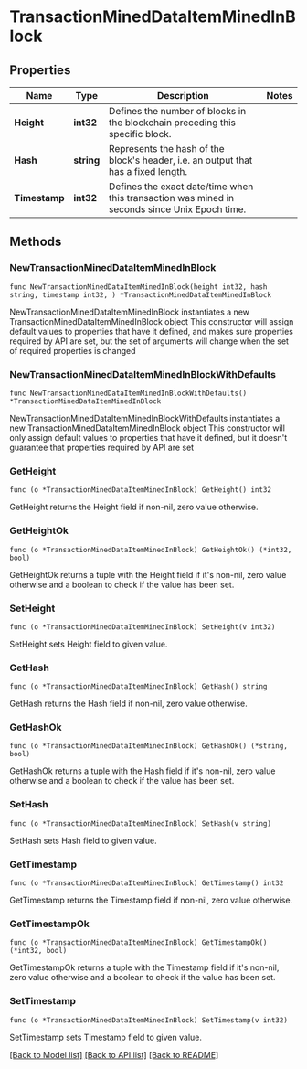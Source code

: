 # TransactionMinedDataItemMinedInBlock

## Properties

Name | Type | Description | Notes
------------ | ------------- | ------------- | -------------
**Height** | **int32** | Defines the number of blocks in the blockchain preceding this specific block. | 
**Hash** | **string** | Represents the hash of the block&#39;s header, i.e. an output that has a fixed length. | 
**Timestamp** | **int32** | Defines the exact date/time when this transaction was mined in seconds since Unix Epoch time. | 

## Methods

### NewTransactionMinedDataItemMinedInBlock

`func NewTransactionMinedDataItemMinedInBlock(height int32, hash string, timestamp int32, ) *TransactionMinedDataItemMinedInBlock`

NewTransactionMinedDataItemMinedInBlock instantiates a new TransactionMinedDataItemMinedInBlock object
This constructor will assign default values to properties that have it defined,
and makes sure properties required by API are set, but the set of arguments
will change when the set of required properties is changed

### NewTransactionMinedDataItemMinedInBlockWithDefaults

`func NewTransactionMinedDataItemMinedInBlockWithDefaults() *TransactionMinedDataItemMinedInBlock`

NewTransactionMinedDataItemMinedInBlockWithDefaults instantiates a new TransactionMinedDataItemMinedInBlock object
This constructor will only assign default values to properties that have it defined,
but it doesn't guarantee that properties required by API are set

### GetHeight

`func (o *TransactionMinedDataItemMinedInBlock) GetHeight() int32`

GetHeight returns the Height field if non-nil, zero value otherwise.

### GetHeightOk

`func (o *TransactionMinedDataItemMinedInBlock) GetHeightOk() (*int32, bool)`

GetHeightOk returns a tuple with the Height field if it's non-nil, zero value otherwise
and a boolean to check if the value has been set.

### SetHeight

`func (o *TransactionMinedDataItemMinedInBlock) SetHeight(v int32)`

SetHeight sets Height field to given value.


### GetHash

`func (o *TransactionMinedDataItemMinedInBlock) GetHash() string`

GetHash returns the Hash field if non-nil, zero value otherwise.

### GetHashOk

`func (o *TransactionMinedDataItemMinedInBlock) GetHashOk() (*string, bool)`

GetHashOk returns a tuple with the Hash field if it's non-nil, zero value otherwise
and a boolean to check if the value has been set.

### SetHash

`func (o *TransactionMinedDataItemMinedInBlock) SetHash(v string)`

SetHash sets Hash field to given value.


### GetTimestamp

`func (o *TransactionMinedDataItemMinedInBlock) GetTimestamp() int32`

GetTimestamp returns the Timestamp field if non-nil, zero value otherwise.

### GetTimestampOk

`func (o *TransactionMinedDataItemMinedInBlock) GetTimestampOk() (*int32, bool)`

GetTimestampOk returns a tuple with the Timestamp field if it's non-nil, zero value otherwise
and a boolean to check if the value has been set.

### SetTimestamp

`func (o *TransactionMinedDataItemMinedInBlock) SetTimestamp(v int32)`

SetTimestamp sets Timestamp field to given value.



[[Back to Model list]](../README.md#documentation-for-models) [[Back to API list]](../README.md#documentation-for-api-endpoints) [[Back to README]](../README.md)


